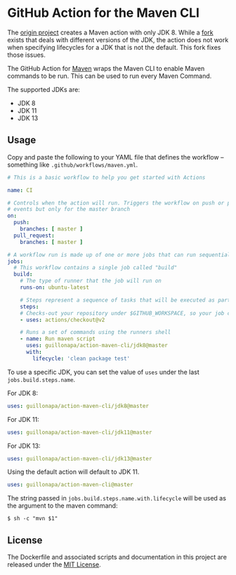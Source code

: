 # GitHub Action for the Maven CLI

The [origin project](https://github.com/LucaFeger/action-maven-cli) creates a Maven action with only JDK 8. While a [fork](https://github.com/xlui/action-maven-cli) exists that deals with different versions of the JDK, the action does not work when specifying lifecycles for a JDK that is not the default. This fork fixes those issues.

The GitHub Action for [Maven](https://maven.apache.org/) wraps the Maven CLI to enable Maven commands to be run. This can be used to run every Maven Command.

The supported JDKs are:

- JDK 8
- JDK 11
- JDK 13

## Usage

Copy and paste the following to your YAML file that defines the workflow – something like `.github/workflows/maven.yml`.

```yml
# This is a basic workflow to help you get started with Actions

name: CI

# Controls when the action will run. Triggers the workflow on push or pull request 
# events but only for the master branch
on:
  push:
    branches: [ master ]
  pull_request:
    branches: [ master ]

# A workflow run is made up of one or more jobs that can run sequentially or in parallel
jobs:
  # This workflow contains a single job called "build"
  build:
    # The type of runner that the job will run on
    runs-on: ubuntu-latest

    # Steps represent a sequence of tasks that will be executed as part of the job
    steps:
    # Checks-out your repository under $GITHUB_WORKSPACE, so your job can access it
    - uses: actions/checkout@v2

    # Runs a set of commands using the runners shell
    - name: Run maven script
      uses: guillonapa/action-maven-cli/jdk8@master
      with:
        lifecycle: 'clean package test'
```

To use a specific JDK, you can set the value of `uses` under the last `jobs.build.steps.name`.

For JDK 8:

```yml
uses: guillonapa/action-maven-cli/jdk8@master
```

For JDK 11:

```yml
uses: guillonapa/action-maven-cli/jdk11@master
```

For JDK 13:

```yml
uses: guillonapa/action-maven-cli/jdk13@master
```

Using the default action will default to JDK 11.

```yml
uses: guillonapa/action-maven-cli@master
```

The string passed in `jobs.build.steps.name.with.lifecycle` will be used as the argument to the maven command:

```shell
$ sh -c "mvn $1"
```

## License

The Dockerfile and associated scripts and documentation in this project are released under the [MIT License](LICENSE.md).
